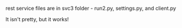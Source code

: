 
rest service files are in svc3 folder - run2.py, settings.py, and client.py

It isn't pretty, but it works! 
